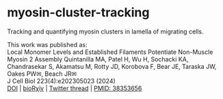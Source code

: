 # myosin-cluster-tracking
Tracking and quantifying myosin clusters in lamella of migrating cells.

This work was published as:<br>
Local Monomer Levels and Established Filaments Potentiate Non-Muscle Myosin 2 Assembly
Quintanilla MA, Patel H, Wu H, Sochacki KA, Chandrasekar S, Akamatsu M, Rotty JD, Korobova F, Bear JE, Taraska JW, Oakes PW✉, Beach JR✉<br>
J Cell Biol 223(4):e202305023 (2024)<br>
[DOI](https://doi.org/10.1083/jcb.202305023) | [bioRχiv](https://www.biorxiv.org/content/10.1101/2023.04.26.538303v1) |  [Twitter thread](https://twitter.com/fluoroforce/status/1655958141366947842) | [PMID: 38353656](https://pubmed.ncbi.nlm.nih.gov/38353656/)
